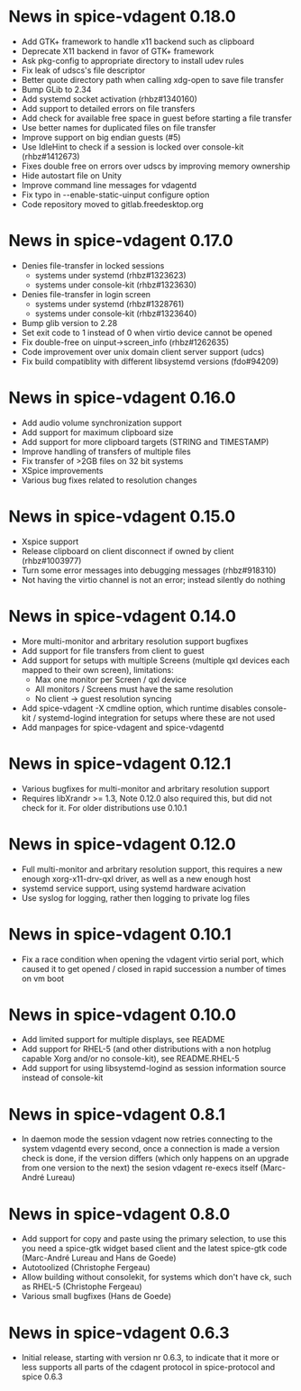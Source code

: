 News in spice-vdagent 0.18.0
============================

* Add GTK+ framework to handle x11 backend such as clipboard
* Deprecate X11 backend in favor of GTK+ framework
* Ask pkg-config to appropriate directory to install udev rules
* Fix leak of udscs's file descriptor
* Better quote directory path when calling xdg-open to save file transfer
* Bump GLib to 2.34
* Add systemd socket activation (rhbz#1340160)
* Add support to detailed errors on file transfers
* Add check for available free space in guest before starting a file transfer
* Use better names for duplicated files on file transfer
* Improve support on big endian guests (#5)
* Use IdleHint to check if a session is locked over console-kit (rhbz#1412673)
* Fixes double free on errors over udscs by improving memory ownership
* Hide autostart file on Unity
* Improve command line messages for vdagentd
* Fix typo in --enable-static-uinput configure option
* Code repository moved to gitlab.freedesktop.org

News in spice-vdagent 0.17.0
============================

* Denies file-transfer in locked sessions
  * systems under systemd (rhbz#1323623)
  * systems under console-kit (rhbz#1323630)
* Denies file-transfer in login screen
  * systems under systemd (rhbz#1328761)
  * systems under console-kit (rhbz#1323640)
* Bump glib version to 2.28
* Set exit code to 1 instead of 0 when virtio device cannot be opened
* Fix double-free on uinput->screen_info (rhbz#1262635)
* Code improvement over unix domain client server support (udcs)
* Fix build compatiblity with different libsystemd versions (fdo#94209)

News in spice-vdagent 0.16.0
============================

* Add audio volume synchronization support
* Add support for maximum clipboard size
* Add support for more clipboard targets (STRING and TIMESTAMP)
* Improve handling of transfers of multiple files
* Fix transfer of >2GB files on 32 bit systems
* XSpice improvements
* Various bug fixes related to resolution changes

News in spice-vdagent 0.15.0
============================

* Xspice support
* Release clipboard on client disconnect if owned by client (rhbz#1003977)
* Turn some error messages into debugging messages (rhbz#918310)
* Not having the virtio channel is not an error; instead silently do nothing

News in spice-vdagent 0.14.0
============================

* More multi-monitor and arbritary resolution support bugfixes
* Add support for file transfers from client to guest
* Add support for setups with multiple Screens (multiple qxl devices each
  mapped to their own screen), limitations:
  * Max one monitor per Screen / qxl device
  * All monitors / Screens must have the same resolution
  * No client -> guest resolution syncing
* Add spice-vdagent -X cmdline option, which runtime disables console-kit /
  systemd-logind integration for setups where these are not used
* Add manpages for spice-vdagent and spice-vdagentd

News in spice-vdagent 0.12.1
============================

* Various bugfixes for multi-monitor and arbritary resolution support
* Requires libXrandr >= 1.3, Note 0.12.0 also required this, but did not
  check for it. For older distributions use 0.10.1

News in spice-vdagent 0.12.0
============================

* Full multi-monitor and arbritary resolution support, this requires a new
  enough xorg-x11-drv-qxl driver, as well as a new enough host
* systemd service support, using systemd hardware acivation
* Use syslog for logging, rather then logging to private log files

News in spice-vdagent 0.10.1
============================

* Fix a race condition when opening the vdagent virtio serial port, which
  caused it to get opened / closed in rapid succession a number of times
  on vm boot

News in spice-vdagent 0.10.0
============================

* Add limited support for multiple displays, see README
* Add support for RHEL-5 (and other distributions with a non hotplug
  capable Xorg and/or no console-kit), see README.RHEL-5
* Add support for using libsystemd-logind as session information source
  instead of console-kit

News in spice-vdagent 0.8.1
===========================

* In daemon mode the session vdagent now retries connecting to the system
  vdagentd every second, once a connection is made a version check is done,
  if the version differs (which only happens on an upgrade from one version
  to the next) the sesion vdagent re-execs itself (Marc-André Lureau)

News in spice-vdagent 0.8.0
===========================

* Add support for copy and paste using the primary selection, to use this
  you need a spice-gtk widget based client and the latest spice-gtk code
  (Marc-André Lureau and Hans de Goede)
* Autotoolized (Christophe Fergeau)
* Allow building without consolekit, for systems which don't have ck, such
  as RHEL-5 (Christophe Fergeau)
* Various small bugfixes (Hans de Goede)

News in spice-vdagent 0.6.3
===========================

* Initial release, starting with version nr 0.6.3, to indicate that it
  more or less supports all parts of the cdagent protocol in spice-protocol
  and spice 0.6.3
